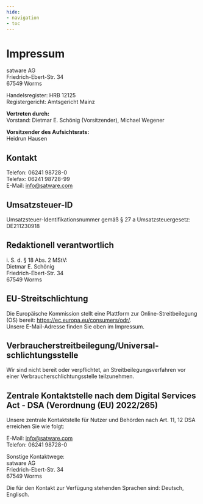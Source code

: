```yaml
---
hide:
- navigation
- toc
---
```


<h1>Impressum</h1>

<p>satware AG<br />
Friedrich-Ebert-Str. 34<br />
67549 Worms</p>

<p>Handelsregister: HRB 12125<br />
Registergericht: Amtsgericht Mainz</p>

<p><strong>Vertreten durch:</strong><br />
Vorstand: Dietmar E. Sch&ouml;nig (Vorsitzender), Michael Wegener</p>

<p><strong>Vorsitzender des Aufsichtsrats:</strong><br />
Heidrun Hausen</p>

<h2>Kontakt</h2>
<p>Telefon: 06241 98728-0<br />
Telefax: 06241 98728-99<br />
E-Mail: <a href="mailto:info@satware.com" title="E-Mail an die satware AG">info@satware.com</a></p>

<h2>Umsatzsteuer-ID</h2>
<p>Umsatzsteuer-Identifikationsnummer gem&auml;&szlig; &sect; 27 a Umsatzsteuergesetz:<br />
DE211230918</p>

<h2>Redaktionell verantwortlich</h2>
<p>i. S. d. &sect; 18 Abs. 2 MStV:<br />
Dietmar E. Sch&ouml;nig<br />
Friedrich-Ebert-Str. 34<br />
67549 Worms</p>

<h2>EU-Streitschlichtung</h2>
<p>Die Europ&auml;ische Kommission stellt eine Plattform zur Online-Streitbeilegung (OS) bereit: <a href="https://ec.europa.eu/consumers/odr/" target="_blank" rel="noopener noreferrer">https://ec.europa.eu/consumers/odr/</a>.<br /> Unsere E-Mail-Adresse finden Sie oben im Impressum.</p>

<h2>Verbraucher&shy;streit&shy;beilegung/Universal&shy;schlichtungs&shy;stelle</h2>
<p>Wir sind nicht bereit oder verpflichtet, an Streitbeilegungsverfahren vor einer Verbraucherschlichtungsstelle teilzunehmen.</p>

<h2>Zentrale Kontaktstelle nach dem Digital Services Act - DSA (Verordnung (EU) 2022/265)</h2>
<p>Unsere zentrale Kontaktstelle f&uuml;r Nutzer und Beh&ouml;rden nach Art. 11, 12 DSA erreichen Sie wie folgt:</p>
<p>E-Mail: <a href="mailto:info@satware.com" title="E-Mail an die satware AG">info@satware.com</a><br />
Telefon: 06241 98728-0
</p>
<p>Sonstige Kontaktwege:<br />
satware AG<br />
Friedrich-Ebert-Str. 34<br />
67549 Worms</p>
<p>Die für den Kontakt zur Verf&uuml;gung stehenden Sprachen sind: Deutsch, Englisch.</p>
